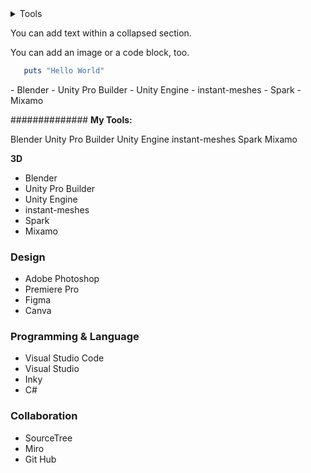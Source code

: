 <details>

<summary>Tools</summary>
### 3D
- Blender
- Unity Pro Builder
- Unity Engine
- instant-meshes
- Spark
- Mixamo

- Adobe Photoshop
- Premiere Pro
- Figma
- Canva

- Visual Studio Code
- Visual Studio
- Inky
- C#

- SourceTree
- Miro
- Git Hub

- Visual Studio Code
- Visual Studio
- Inky
- C#

</details>



You can add text within a collapsed section. 

You can add an image or a code block, too.

```ruby
   puts "Hello World"
```

</details>
  - Blender
- Unity Pro Builder
- Unity Engine
- instant-meshes
- Spark
- Mixamo
</sub> 

############## **My Tools:**

Blender
Unity Pro Builder
Unity Engine
instant-meshes
Spark
Mixamo

**3D**
- Blender
- Unity Pro Builder
- Unity Engine
- instant-meshes
- Spark
- Mixamo

### **Design**
- Adobe Photoshop
- Premiere Pro
- Figma
- Canva

### **Programming & Language**
- Visual Studio Code
- Visual Studio
- Inky
- C#

### **Collaboration**
- SourceTree
- Miro
- Git Hub
